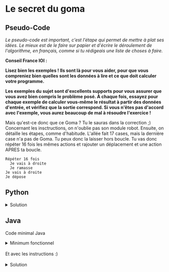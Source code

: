 # Le secret du goma

## Pseudo-Code

_Le pseudo-code est important, c'est l'étape qui permet de mettre à plat ses idées. Le mieux est de le faire sur papier et d'écrire le déroulement de l'algorithme, en français, comme si tu rédigeais une liste de choses à faire._

**Conseil France IOI :**

**Lisez bien les exemples ! Ils sont là pour vous aider, pour que vous compreniez bien quelles sont les données à lire et ce que doit calculer votre programme.**

**Les exemples du sujet sont d'excellents supports pour vous assurer que vous avez bien compris le problème posé. À chaque fois, essayez pour chaque exemple de calculer vous-même le résultat à partir des données d'entrée, et vérifiez que la sortie correspond. Si vous n'êtes pas d'accord avec l'exemple, vous aurez beaucoup de mal à résoudre l'exercice !**

Mais qu'est-ce donc que ce Goma ? Tu le sauras dans la correction ;)
Concernant les insctructions, on n'oublie pas son module robot. Ensuite, on détaille les étapes, comme d'habitude. L'allée fait 17 cases, mais la dernière case n'a pas de Goma. Tu peux donc la laisser hors boucle. Tu vas donc répéter 16 fois les mêmes actions et rajouter un déplacement et une action APRES ta boucle.

```
Répéter 16 fois
  Je vais à droite
  Je ramasse
Je vais à droite
Je dépose
```

## Python

<details>
  <summary>Solution</summary>

```Python
from robot import *
for loop in range(15):
   droite()
   ramasser()
droite()
deposer()
```

</details>

## Java

Code minimal Java

<details>
  <summary>Minimum fonctionnel</summary>

```Java
  class Main {
    public static void main(String[] args) {
      // ton code ici
    }
  }
```

</details>

</br>
Et avec les instructions :)
</br>
</br>

<details>
  <summary>Solution</summary>


```Java
import static algorea.Robot.*;
class Main {
   public static void main(String[] args) {
      for (int loop = 1; loop <= 15; loop = loop + 1) {
         droite();
         ramasser();
      }
      droite();
      deposer();
   }
}
```

</details>
